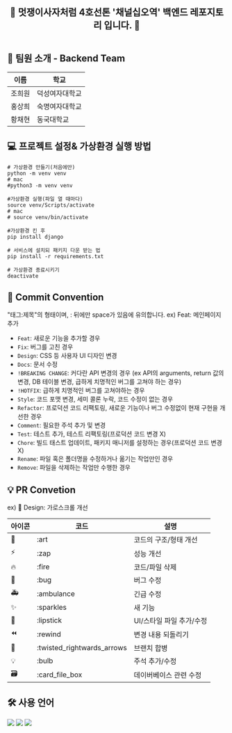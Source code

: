<div align="center" style="font-size: 1.5em;">
     <strong>&#x1F64B; 멋쟁이사자처럼 4호선톤 '채널십오역' 백엔드 레포지토리 입니다. &#x1F64B;</strong>
</div>
<br>

## 👋 팀원 소개 - Backend Team

| 이름   | 학교           |
| ------ | -------------- |
| 조희원 | 덕성여자대학교 |
| 홍상희 | 숙명여자대학교 | 
| 황채현 |   동국대학교   |

## 💻 프로젝트 설정& 가상환경 실행 방법

```
# 가상환경 만들기(처음에만)
python -m venv venv
# mac
#python3 -m venv venv
```
```
#가상환경 실행(파일 열 때마다)
source venv/Scripts/activate
# mac
# source venv/bin/activate
```
```
#가상환경 킨 후
pip install django

# 서비스에 설치되 패키지 다운 받는 법
pip install -r requirements.txt
```
```
# 가상환경 종료시키기
deactivate
```

## 🎯 Commit Convention

"태그:제목"의 형태이며, : 뒤에만 space가 있음에 유의합니다. ex) Feat: 메인페이지 추가
- `Feat`: 새로운 기능을 추가할 경우
- `Fix`: 버그를 고친 경우
- `Design`: CSS 등 사용자 UI 디자인 변경
- `Docs`: 문서 수정
- `!BREAKING CHANGE`: 커다란 API 변경의 경우 (ex API의 arguments, return 값의 변경, DB 테이블 변경, 급하게 치명적인 버그를 고쳐야 하는 경우)
- `!HOTFIX`: 급하게 치명적인 버그를 고쳐야하는 경우
- `Style`: 코드 포맷 변경, 세미 콜론 누락, 코드 수정이 없는 경우
- `Refactor`: 프로덕션 코드 리팩토링, 새로운 기능이나 버그 수정없이 현재 구현을 개선한 경우
- `Comment`: 필요한 주석 추가 및 변경
- `Test`: 테스트 추가, 테스트 리팩토링(프로덕션 코드 변경 X)
- `Chore`: 빌드 태스트 업데이트, 패키지 매니저를 설정하는 경우(프로덕션 코드 변경 X)
- `Rename`: 파일 혹은 폴더명을 수정하거나 옮기는 작업만인 경우
- `Remove`: 파일을 삭제하는 작업만 수행한 경우


## 💡 PR Convetion
ex) 💄 Design: 가로스크롤 개선 

| 아이콘 | 코드                       | 설명                     |
| ------ | -------------------------- | ------------------------ |
| 🎨     | :art                       | 코드의 구조/형태 개선    |
| ⚡️    | :zap                       | 성능 개선                |
| 🔥     | :fire                      | 코드/파일 삭제           |
| 🐛     | :bug                       | 버그 수정                |
| 🚑     | :ambulance                 | 긴급 수정                |
| ✨     | :sparkles                  | 새 기능                  |
| 💄     | :lipstick                  | UI/스타일 파일 추가/수정 |
| ⏪     | :rewind                    | 변경 내용 되돌리기       |
| 🔀     | :twisted_rightwards_arrows | 브랜치 합병              |
| 💡     | :bulb                      | 주석 추가/수정           |
| 🗃      | :card_file_box             | 데이버베이스 관련 수정   |

## 🛠️ 사용 언어
<div>
     <img src="https://img.shields.io/badge/python-3776AB?style=for-the-badge&logo=python&logoColor=white">
     <img src="https://img.shields.io/badge/django-092E20?style=for-the-badge&logo=django&logoColor=white">
     <img src="https://img.shields.io/badge/sqlite-%2307405e.svg?style=for-the-badge&logo=sqlite&logoColor=white">
</div>
